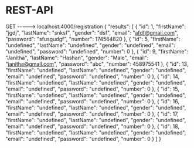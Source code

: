 # REST-API
GET ----->   localhost:4000/registration
{
    "results": [
        {
            "id": 1,
            "firstName": "jgdj",
            "lastName": "snksf",
            "gender": "dsf",
            "email": "afdf@gmail.com",
            "password": "sfusgudgf",
            "number": 174564820
        },
        {
            "id": 5,
            "firstName": "undefined",
            "lastName": "undefined",
            "gender": "undefined",
            "email": "undefined",
            "password": "undefined",
            "number": 0
        },
        {
            "id": 9,
            "firstName": "Janitha",
            "lastName": "Hashan",
            "gender": "Male",
            "email": "janitha@gmail.com",
            "password": "abc",
            "number": 458975541
        },
        {
            "id": 13,
            "firstName": "undefined",
            "lastName": "undefined",
            "gender": "undefined",
            "email": "undefined",
            "password": "undefined",
            "number": 0
        },
        {
            "id": 14,
            "firstName": "undefined",
            "lastName": "undefined",
            "gender": "undefined",
            "email": "undefined",
            "password": "undefined",
            "number": 0
        },
        {
            "id": 15,
            "firstName": "undefined",
            "lastName": "undefined",
            "gender": "undefined",
            "email": "undefined",
            "password": "undefined",
            "number": 0
        },
        {
            "id": 16,
            "firstName": "undefined",
            "lastName": "undefined",
            "gender": "undefined",
            "email": "undefined",
            "password": "undefined",
            "number": 0
        },
        {
            "id": 17,
            "firstName": "undefined",
            "lastName": "undefined",
            "gender": "undefined",
            "email": "undefined",
            "password": "undefined",
            "number": 0
        },
        {
            "id": 18,
            "firstName": "undefined",
            "lastName": "undefined",
            "gender": "undefined",
            "email": "undefined",
            "password": "undefined",
            "number": 0
        }
    ]
}
